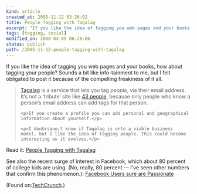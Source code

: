 ```yaml
--- 
kind: article
created_at: 2005-11-12 03:26:02
title: People Tagging with Tagalag
excerpt: "If you like the idea of tagging you web pages and your books, how about tagging your people? "
tags: [tagging, social]
modified_on: 2008-04-05 06:28:06
status: publish 
path: /2005-11-12-people-tagging-with-tagalag
---
```


<p>
If you like the idea of tagging you web pages and your books, how about tagging your people? Sounds a bit like info-tainment to me, but I felt obligated to post it because of the compelling freakiness of it all. 
</p>

<blockquote class="large">
    <a href="http://www.tagalag.com">Tagalag</a> is a service that lets you tag <em>people</em>, via their email address. It&rsquo;s not a &lsquo;tribute&rsquo; site like <a href="http://www.43people.com">43 people</a>, because only people who know a person&rsquo;s email address can add tags for that person.</p>

    <p>If you create a profile you can add personal and geographical information about yourself.</p>

    <p>I don&rsquo;t know if Tagalag is onto a viable business model, but I like the idea of tagging people. This could become interesting as it evolves.</p>
</blockquote>

<p>Read it: <a href="http://www.techcrunch.com/2005/11/09/tag-people-with-tagalag/#comments">People Tagging with Tagalag</a></p>

See also the recent surge of interest in Facebook, which about 80 percent of college kids are using. (No, really, 80 percent &mdash; I've seen other numbers that confirm this phenomenon.): <a href="http://feeds.feedburner.com/Techcrunch?m=387">Facebook Users sure are Passionate</a>
<p>(Found on:<a href="http://www.techcrunch.com">TechCrunch</a>.)</p>
